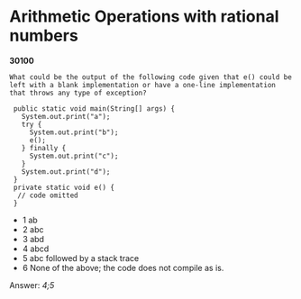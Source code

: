 Arithmetic Operations with rational numbers
===========================================
**30100**
```
What could be the output of the following code given that e() could be left with a blank implementation or have a one-line implementation that throws any type of exception? 
 
 public static void main(String[] args) { 
   System.out.print("a"); 
   try { 
     System.out.print("b"); 
     e(); 
   } finally { 
     System.out.print("c");  
   } 
   System.out.print("d"); 
 } 
 private static void e() { 
  // code omitted 
 }
```


- 1 ab
- 2 abc
- 3 abd
- 4 abcd
- 5 abc followed by a stack trace
- 6 None of the above; the code does not compile as is.

Answer: *4;5*

